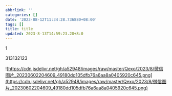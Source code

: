 ```yaml
---
abbrlink: ''
categories: []
date: '2023-08-12T11:34:28.736880+08:00'
tags: []
title: title
updated: 2023-8-13T14:59:23.28+8:0
---
```

1

313132123

![https://cdn.jsdelivr.net/gh/a52948/images/raw/master/Qexo/2023/8/微信图片_20230602204609_49180dd105dfb76a6aa8a0405920c645.png](https://cdn.jsdelivr.net/gh/a52948/images/raw/master/Qexo/2023/8/微信图片_20230602204609_49180dd105dfb76a6aa8a0405920c645.png)
